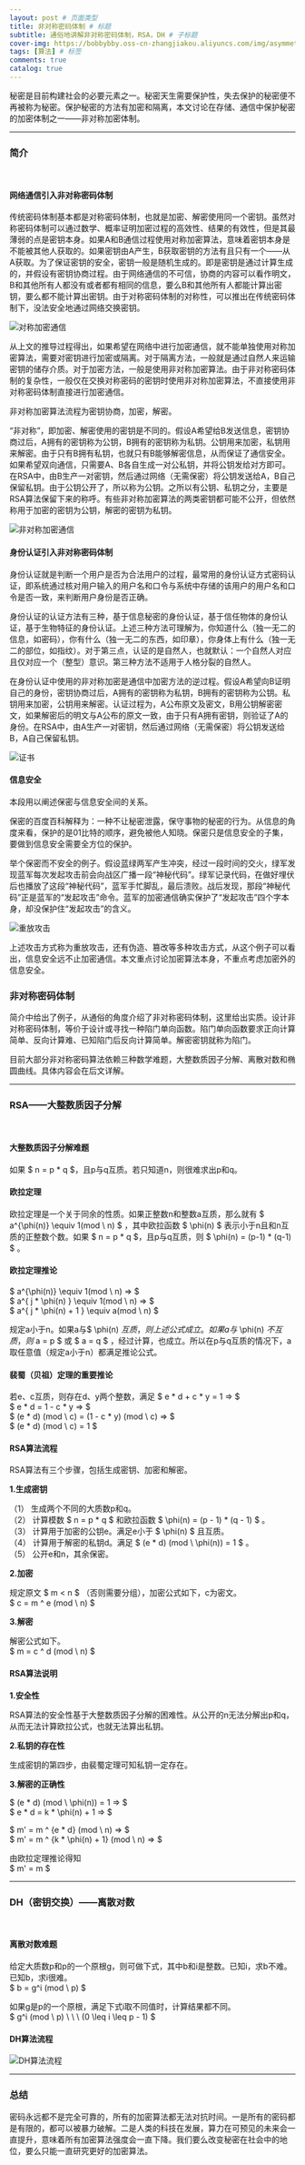 ```yaml
---
layout: post # 页面类型
title: 非对称密码体制 # 标题
subtitle: 通俗地讲解非对称密码体制，RSA，DH # 子标题
cover-img: https://bobbybby.oss-cn-zhangjiakou.aliyuncs.com/img/asymmetric_cryptographic/cover.png # 封面图片
tags: [算法] # 标签
comments: true
catalog: true
---
```


秘密是目前构建社会的必要元素之一。秘密天生需要保护性，失去保护的秘密便不再被称为秘密。保护秘密的方法有加密和隔离，本文讨论在存储、通信中保护秘密的加密体制之一——非对称加密体制。  

---

### 简介
  
  &nbsp;

#### 网络通信引入非对称密码体制

传统密码体制基本都是对称密码体制，也就是加密、解密使用同一个密钥。虽然对称密码体制可以通过数学、概率证明加密过程的高效性、结果的有效性，但是其最薄弱的点是密钥本身。如果A和B通信过程使用对称加密算法，意味着密钥本身是不能被其他人获取的。如果密钥由A产生，B获取密钥的方法有且只有一个——从A获取。为了保证密钥的安全，密钥一般是随机生成的。即是密钥是通过计算生成的，并假设有密钥协商过程。由于网络通信的不可信，协商的内容可以看作明文，B和其他所有人都没有或者都有相同的信息，要么B和其他所有人都能计算出密钥，要么都不能计算出密钥。由于对称密码体制的对称性，可以推出在传统密码体制下，没法安全地通过网络交换密钥。  

![对称加密通信](https://bobbybby.oss-cn-zhangjiakou.aliyuncs.com/img/asymmetric_cryptographic/symmetrical.png)  

从上文的推导过程得出，如果希望在网络中进行加密通信，就不能单独使用对称加密算法，需要对密钥进行加密或隔离。对于隔离方法，一般就是通过自然人来运输密钥的储存介质。对于加密方法，一般是使用非对称加密算法。由于非对称密码体制的复杂性，一般仅在交换对称密码的密钥时使用非对称加密算法，不直接使用非对称密码体制直接进行加密通信。  

非对称加密算法流程为密钥协商，加密，解密。  

“非对称”，即加密、解密使用的密钥是不同的。假设A希望给B发送信息，密钥协商过后，A拥有的密钥称为公钥，B拥有的密钥称为私钥。公钥用来加密，私钥用来解密。由于只有B拥有私钥，也就只有B能够解密信息，从而保证了通信安全。如果希望双向通信，只需要A、B各自生成一对公私钥，并将公钥发给对方即可。在RSA中，由B生产一对密钥，然后通过网络（无需保密）将公钥发送给A，B自己保留私钥。由于公钥公开了，所以称为公钥。之所以有公钥、私钥之分，主要是RSA算法保留下来的称呼。有些非对称加密算法的两类密钥都可能不公开，但依然称用于加密的密钥为公钥，解密的密钥为私钥。  

![非对称加密通信](https://bobbybby.oss-cn-zhangjiakou.aliyuncs.com/img/asymmetric_cryptographic/asymmetrical.png)  

#### 身份认证引入非对称密码体制

身份认证就是判断一个用户是否为合法用户的过程，最常用的身份认证方式密码认证，即系统通过核对用户输入的用户名和口令与系统中存储的该用户的用户名和口令是否一致，来判断用户身份是否正确。  

身份认证的认证方法有三种，基于信息秘密的身份认证，基于信任物体的身份认证，基于生物特征的身份认证。上述三种方法可理解为，你知道什么（独一无二的信息，如密码），你有什么（独一无二的东西，如印章），你身体上有什么（独一无二的部位，如指纹）。对于第三点，认证的是自然人，也就默认：一个自然人对应且仅对应一个（整型）意识。第三种方法不适用于人格分裂的自然人。  

在身份认证中使用的非对称加密是通信中加密方法的逆过程。假设A希望向B证明自己的身份，密钥协商过后，A拥有的密钥称为私钥，B拥有的密钥称为公钥。私钥用来加密，公钥用来解密。认证过程为，A公布原文及密文，B用公钥解密密文，如果解密后的明文与A公布的原文一致，由于只有A拥有密钥，则验证了A的身份。在RSA中，由A生产一对密钥，然后通过网络（无需保密）将公钥发送给B，A自己保留私钥。  

![证书](https://bobbybby.oss-cn-zhangjiakou.aliyuncs.com/img/asymmetric_cryptographic/certificate.png)  

#### 信息安全

本段用以阐述保密与信息安全间的关系。  

保密的百度百科解释为：一种不让秘密泄露，保守事物的秘密的行为。从信息的角度来看，保护的是01比特的顺序，避免被他人知晓。保密只是信息安全的子集，要做到信息安全需要全方位的保护。  

举个保密而不安全的例子。假设蓝绿两军产生冲突，经过一段时间的交火，绿军发现蓝军每次发起攻击前会向战区广播一段“神秘代码”。绿军记录代码，在做好埋伏后也播放了这段“神秘代码”，蓝军手忙脚乱，最后溃败。战后发现，那段“神秘代码”正是蓝军的“发起攻击”命令。蓝军的加密通信确实保护了“发起攻击”四个字本身，却没保护住“发起攻击”的含义。  

![重放攻击](https://bobbybby.oss-cn-zhangjiakou.aliyuncs.com/img/asymmetric_cryptographic/attack.png)  

上述攻击方式称为重放攻击，还有伪造、篡改等多种攻击方式，从这个例子可以看出，信息安全远不止加密通信。本文重点讨论加密算法本身，不重点考虑加密外的信息安全。  


### 非对称密码体制

简介中给出了例子，从通俗的角度介绍了非对称密码体制，这里给出实质。设计非对称密码体制，等价于设计或寻找一种陷门单向函数。陷门单向函数要求正向计算简单、反向计算难、已知陷门后反向计算简单。解密密钥就称为陷门。  

目前大部分非对称密码算法依赖三种数学难题，大整数质因子分解、离散对数和椭圆曲线。具体内容会在后文详解。  

---

### RSA——大整数质因子分解

&nbsp;

#### 大整数质因子分解难题

如果 $ n = p * q $，且p与q互质。若只知道n，则很难求出p和q。  

#### 欧拉定理

欧拉定理是一个关于同余的性质。如果正整数n和整数a互质，那么就有 $ a^{\phi(n)} \equiv 1(mod \ n) $  ，其中欧拉函数 $ \phi(n) $ 表示小于n且和n互质的正整数个数。如果 $ n = p * q $，且p与q互质，则 $ \phi(n) = (p-1) * (q-1) $ 。  

#### 欧拉定理推论

$ a^{\phi(n)} \equiv 1(mod \ n) => $  
$ a^{ j * \phi(n) } \equiv 1(mod \ n) => $  
$ a^{ j * \phi(n) + 1 } \equiv a(mod \ n) $  

规定a小于n。如果a与$ \phi(n) $互质，则上述公式成立。如果a与$ \phi(n) $不互质，则$ a = p $ 或 $ a = q $ ，经过计算，也成立。所以在p与q互质的情况下，a取任意值（规定a小于n）都满足推论公式。

#### 裴蜀（贝祖）定理的重要推论

若e、c互质，则存在d、y两个整数，满足
$ e * d + c * y = 1 => $  
$ e * d = 1 - c * y => $  
$ (e * d) (mod \  c) = (1 - c * y) (mod \  c) => $  
$ (e * d) (mod \  c) = 1 $  

#### RSA算法流程

RSA算法有三个步骤，包括生成密钥、加密和解密。

**1.生成密钥**

（1） 生成两个不同的大质数p和q。  
（2） 计算模数 $ n = p * q $ 和欧拉函数 $ \phi(n) = (p - 1) * (q - 1) $ 。  
（3） 计算用于加密的公钥e。满足e小于 $ \phi(n) $ 且互质。  
（4） 计算用于解密的私钥d。满足 $ (e * d) (mod \  \phi(n)) = 1 $ 。  
（5） 公开e和n，其余保密。  

**2.加密**

规定原文 $ m < n $ （否则需要分组），加密公式如下，c为密文。  
$ c = m ^ e (mod \ n) $  

**3.解密**

解密公式如下。  
$ m = c ^ d (mod \ n) $  

#### RSA算法说明

**1.安全性**

RSA算法的安全性基于大整数质因子分解的困难性。从公开的n无法分解出p和q，从而无法计算欧拉公式，也就无法算出私钥。  

**2.私钥的存在性**

生成密钥的第四步，由裴蜀定理可知私钥一定存在。

**3.解密的正确性**

$ (e * d) (mod \  \phi(n)) = 1 => $  
$ e * d = k * \phi(n) + 1 => $  

$ m' = m ^ {e * d} (mod \ n) => $  
$ m' = m ^ {k * \phi(n) + 1} (mod \ n) => $  

由欧拉定理推论得知  
$ m' = m $  

---

### DH（密钥交换）——离散对数

&nbsp;

#### 离散对数难题

给定大质数p和p的一个原根g，则可做下式，其中b和i是整数。已知i，求b不难。已知b，求i很难。  
$ b = g^i (mod \ p) $

如果g是p的一个原根，满足下式i取不同值时，计算结果都不同。  
$ g^i (mod \ p) \ \ \  (0 \leq i \leq p - 1) $

#### DH算法流程

![DH算法流程](https://bobbybby.oss-cn-zhangjiakou.aliyuncs.com/img/asymmetric_cryptographic/DH.png)  

---

### 总结

密码永远都不是完全可靠的，所有的加密算法都无法对抗时间。一是所有的密码都是有限的，都可以被暴力破解。二是人类的科技在发展，算力在可预见的未来会一直提升，意味着所有加密算法强度会一直下降。我们要么改变秘密在社会中的地位，要么只能一直研究更好的加密算法。  